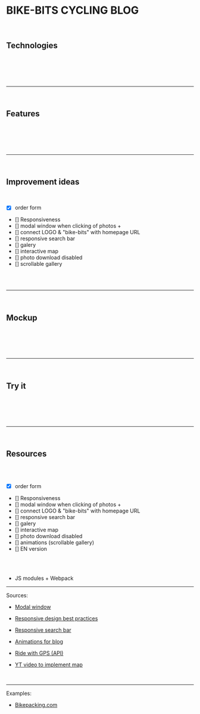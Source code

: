 # BIKE-BITS CYCLING BLOG

<br>

## Technologies

<br>

<br><br>

<hr />
<br>

## Features

<br>

<br><br>

<hr />
<br>

## Improvement ideas

<br>

- [x] order form
- [] Responsiveness
- [] modal window when clicking of photos +
- [] connect LOGO & "bike-bits" with homepage URL
- [] responsive search bar
- [] galery
- [] interactive map
- [] photo download disabled
- [] scrollable gallery

<br><br>

<hr />
<br>

## Mockup

<br>

<br><br>

<hr />
<br>

## Try it

<br>

[]()

<br><br>

<hr />
<br>

## Resources

<br><br>

- [x] order form
- [] Responsiveness
- [] modal window when clicking of photos +
- [] connect LOGO & "bike-bits" with homepage URL
- [] responsive search bar
- [] galery
- [] interactive map
- [] photo download disabled
- [] animations (scrollable gallery)
- [] EN version

<br><br>

- JS modules + Webpack

---

Sources:

- [Modal window](https://www.youtube.com/watch?v=3PHXvlpOkf4&t=5943s)

- [Responsive design best practices](https://designmodo.com/responsive-design-examples/)

- [Responsive search bar](https://www.youtube.com/watch?v=4DR9Uvu1vnM)

- [Animations for blog](https://www.youtube.com/watch?v=sN93DRYkCO8&list=PLmGRn_VnTuAxIHKjfgoOEOIk72PeZdbaB&index=6)
  <br>

- [Ride with GPS (API)](https://ridewithgps.com/api)

- [YT video to implement map](https://www.youtube.com/watch?v=bmpI252DmiI&t=45s)

<br>

---

Examples:

- [Bikepacking.com](https://bikepacking.com/)
